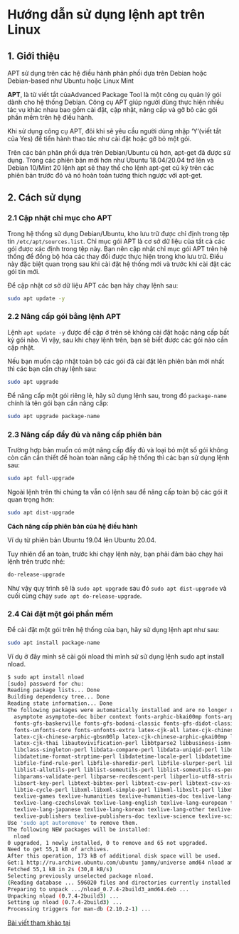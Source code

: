 # Hướng dẫn sử dụng lệnh apt trên Linux


## 1. Giới thiệu
APT sử dụng trên các hệ điều hành phân phối dựa trên Debian hoặc Debian-based như Ubuntu hoặc Linux Mint

**APT**, là từ viết tắt củaAdvanced Package Tool là một công cụ quản lý gói dành cho hệ thống Debian. Công cụ APT giúp người dùng thực hiện nhiều tác vụ khác nhau bao gồm cài đặt, cập nhật, nâng cấp và gỡ bỏ các gói phần mềm trên hệ điều hành.

Khi sử dụng công cụ APT, đôi khi sẽ yêu cầu người dùng nhập ‘Y‘(viết tắt của Yes) để tiến hành thao tác như cài đặt hoặc gỡ bỏ một gói.

Trên các bản phân phối dựa trên Debian/Ubuntu cũ hơn, apt-get đã được sử dụng. Trong các phiên bản mới hơn như Ubuntu 18.04/20.04 trở lên và Debian 10/Mint 20 lệnh apt sẽ thay thế cho lệnh apt-get cũ kỹ trên các phiên bản trước đó và nó hoàn toàn tương thích ngược với apt-get.

## 2. Cách sử dụng

### 2.1 Cập nhật chỉ mục cho APT

Trong hệ thống sử dụng Debian/Ubuntu, kho lưu trữ được chỉ định trong tệp tin `/etc/apt/sources.list`. Chỉ mục gói APT là cơ sở dữ liệu của tất cả các gói được xác định trong tệp này. Bạn nên cập nhật chỉ mục gói APT trên hệ thống để đồng bộ hóa các thay đổi được thực hiện trong kho lưu trữ. Điều này đặc biệt quan trọng sau khi cài đặt hệ thống mới và trước khi cài đặt các gói tin mới.

Để cập nhật cơ sở dữ liệu APT các bạn hãy chạy lệnh sau:

```bash
sudo apt update -y
```
### 2.2 Nâng cấp gói bằng lệnh APT

Lệnh `apt update -y` được đề cập ở trên sẽ không cài đặt hoặc nâng cấp bất kỳ gói nào. Vì vậy, sau khi chạy lệnh trên, bạn sẽ biết được các gói nào cần cập nhật.

Nếu bạn muốn cập nhật toàn bộ các gói đã cài đặt lên phiên bản mới nhất thì các bạn cần chạy lệnh sau:

```bash
sudo apt upgrade
```

Để nâng cấp một gói riêng lẻ, hãy sử dụng lệnh sau, trong đó `package-name` chính là tên gói bạn cần nâng cấp:

```bash
sudo apt upgrade package-name
```

### 2.3 Nâng cấp đầy đủ và nâng cấp phiên bản

Trường hợp bản muốn có một nâng cấp đầy đủ và loại bỏ một số gói không còn cần cần thiết để hoàn toàn nâng cấp hệ thống thì các bạn sử dụng lệnh sau:

```bash
sudo apt full-upgrade
```

Ngoài lệnh trên thì chúng ta vẫn có lệnh sau để nâng cấp toàn bộ các gói ít quan trọng hơn:

```bash
sudo apt dist-upgrade
```

**Cách nâng cấp phiên bản của hệ điều hành**

 Ví dụ từ phiên bản Ubuntu 19.04 lên Ubuntu 20.04.

 Tuy nhiên để an toàn, trước khi chạy lệnh này, bạn phải đảm bảo chạy hai lệnh trên trước nhé:

 ```bash
do-release-upgrade
```

Như vậy quy trình sẽ là `sudo apt upgrade` sau đó `sudo apt dist-upgrade` và cuối cùng chạy `sudo apt do-release-upgrade`.


### 2.4 Cài đặt một gói phần mềm

Để cài đặt một gói trên hệ thống của bạn, hãy sử dụng lệnh apt như sau:

```bash
sudo apt install package-name
```

Ví dụ ở đây mình sẽ cài gói nload thì mình sử sử dụng lệnh sudo apt install nload.


```bash
$ sudo apt install nload
[sudo] password for chu: 
Reading package lists... Done
Building dependency tree... Done
Reading state information... Done
The following packages were automatically installed and are no longer required:
  asymptote asymptote-doc biber context fonts-arphic-bkai00mp fonts-arphic-bsmi00lp fonts-arphic-gbsn00lp fonts-arphic-gkai00mp fonts-baekmuk
  fonts-gfs-baskerville fonts-gfs-bodoni-classic fonts-gfs-didot-classic fonts-gfs-gazis fonts-gfs-porson fonts-gfs-theokritos fonts-hosny-amiri
  fonts-unfonts-core fonts-unfonts-extra latex-cjk-all latex-cjk-chinese latex-cjk-chinese-arphic-bkai00mp latex-cjk-chinese-arphic-bsmi00lp
  latex-cjk-chinese-arphic-gbsn00lp latex-cjk-chinese-arphic-gkai00mp latex-cjk-common latex-cjk-japanese latex-cjk-japanese-wadalab latex-cjk-korean
  latex-cjk-thai libautovivification-perl libbtparse2 libbusiness-ismn-perl libbusiness-issn-perl libclass-accessor-perl libclass-inspector-perl
  libclass-singleton-perl libdata-compare-perl libdata-uniqid-perl libdate-simple-perl libdatetime-calendar-julian-perl libdatetime-format-builder-perl
  libdatetime-format-strptime-perl libdatetime-locale-perl libdatetime-perl libdatetime-timezone-perl libencode-eucjpms-perl libencode-jis2k-perl
  libfile-find-rule-perl libfile-sharedir-perl libfile-slurper-perl libgsl27 libgslcblas0 libipc-run3-perl liblingua-translit-perl
  liblist-allutils-perl liblist-someutils-perl liblist-someutils-xs-perl liblist-utilsby-perl libnumber-compare-perl libosp5 libostyle1c2
  libparams-validate-perl libparse-recdescent-perl libperlio-utf8-strict-perl libqt5script5 libqt5scripttools5 libregexp-common-perl libsigsegv2
  libsort-key-perl libtext-bibtex-perl libtext-csv-perl libtext-csv-xs-perl libtext-glob-perl libtext-roman-perl libtext-unidecode-perl
  libtie-cycle-perl libxml-libxml-simple-perl libxml-libxslt-perl libxml-writer-perl openjade teckit texinfo texlive-bibtex-extra texlive-formats-extra
  texlive-games texlive-humanities texlive-humanities-doc texlive-lang-arabic texlive-lang-chinese texlive-lang-cjk texlive-lang-cyrillic
  texlive-lang-czechslovak texlive-lang-english texlive-lang-european texlive-lang-french texlive-lang-german texlive-lang-greek texlive-lang-italian
  texlive-lang-japanese texlive-lang-korean texlive-lang-other texlive-lang-polish texlive-lang-portuguese texlive-lang-spanish texlive-music
  texlive-publishers texlive-publishers-doc texlive-science texlive-science-doc texlive-xetex
Use 'sudo apt autoremove' to remove them.
The following NEW packages will be installed:
  nload
0 upgraded, 1 newly installed, 0 to remove and 65 not upgraded.
Need to get 55,1 kB of archives.
After this operation, 173 kB of additional disk space will be used.
Get:1 http://ru.archive.ubuntu.com/ubuntu jammy/universe amd64 nload amd64 0.7.4-2build3 [55,1 kB]
Fetched 55,1 kB in 2s (30,8 kB/s)                         
Selecting previously unselected package nload.
(Reading database ... 596020 files and directories currently installed.)
Preparing to unpack .../nload_0.7.4-2build3_amd64.deb ...
Unpacking nload (0.7.4-2build3) ...
Setting up nload (0.7.4-2build3) ...
Processing triggers for man-db (2.10.2-1) ...
```




[Bài viết tham khảo tại](https://azdigi.com/blog/linux-server/linux-can-ban/lenh-apt-tren-linux-ubuntu-debian/)
